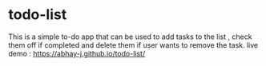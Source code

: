 # todo-list
This is a simple to-do app that can be used to add tasks to the list , check them off if completed and delete them if user wants to remove the task.
live demo :
https://abhay-j.github.io/todo-list/
